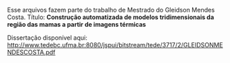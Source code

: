 
Esse arquivos fazem parte do trabalho de Mestrado do Gleidson Mendes Costa.
Título: **Construção automatizada de modelos tridimensionais da região das mamas a partir de imagens térmicas**

Dissertação disponível aqui: http://www.tedebc.ufma.br:8080/jspui/bitstream/tede/3717/2/GLEIDSONMENDESCOSTA.pdf 
